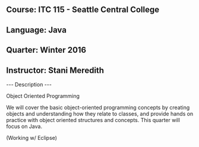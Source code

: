 ## Course:   ITC 115 - Seattle Central College
## Language: Java
## Quarter: Winter 2016
## Instructor: Stani Meredith

--- Description ---

Object Oriented Programming

We will cover the basic object-oriented programming concepts by creating objects and understanding how they relate to classes, and provide hands on practice with object oriented structures and concepts. This quarter will focus on Java.

(Working w/ Eclipse)
